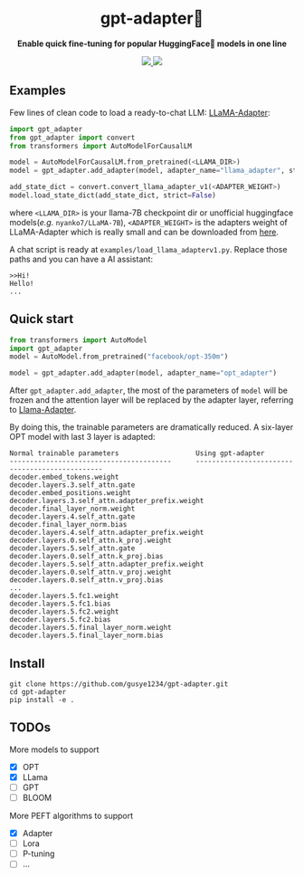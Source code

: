 <div align="center">
  <h1>gpt-adapter🫥</h1>
  <p><strong>Enable quick fine-tuning for popular HuggingFace🤗 models in one line</strong></p>
      <p>
    <a href="https://github.com/gusye1234/gpt-adapter/actions/workflows/main.yml">
      <img src="https://github.com/gusye1234/gpt-adapter/actions/workflows/main.yml/badge.svg">
    </a>
        <a href="https://codecov.io/gh/gusye1234/gpt-adapter" >
 <img src="https://codecov.io/gh/gusye1234/gpt-adapter/branch/main/graph/badge.svg?token=q4ajb6LVcm"/> </a>
 	</p>
</div>

## Examples
Few lines of clean code to load a ready-to-chat LLM: [LLaMA-Adapter](https://github.com/ZrrSkywalker/LLaMA-Adapter/tree/main):
```python
import gpt_adapter
from gpt_adapter import convert
from transformers import AutoModelForCausalLM

model = AutoModelForCausalLM.from_pretrained(<LLAMA_DIR>)
model = gpt_adapter.add_adapter(model, adapter_name="llama_adapter", start_num=2, adapter_len=10)

add_state_dict = convert.convert_llama_adapter_v1(<ADAPTER_WEIGHT>)
model.load_state_dict(add_state_dict, strict=False)
```
where `<LLAMA_DIR>` is your llama-7B checkpoint dir or unofficial huggingface models(*e.g.* `nyanko7/LLaMA-7B`), `<ADAPTER_WEIGHT>` is the adapters weight of LLaMA-Adapter which is really small and can be downloaded from [here](https://github.com/ZrrSkywalker/LLaMA-Adapter/tree/main/alpaca_finetuning_v1).

A chat script is ready at `examples/load_llama_adapterv1.py`. Replace those paths and you can have a AI assistant:
```
>>Hi!
Hello!
...
```
## Quick start

```python
from transformers import AutoModel
import gpt_adapter
model = AutoModel.from_pretrained("facebook/opt-350m")

model = gpt_adapter.add_adapter(model, adapter_name="opt_adapter")
```

After `gpt_adapter.add_adapter`, the most of the parameters of `model` will be frozen and the attention layer will be replaced by the adapter layer, referring to [Llama-Adapter](https://arxiv.org/pdf/2303.16199.pdf).

By doing this, the trainable parameters are dramatically reduced. A six-layer OPT model with last 3 layer is adapted:
```
Normal trainable parameters                   Using gpt-adapter
----------------------------------------      -----------------------------------------------
decoder.embed_tokens.weight                   decoder.layers.3.self_attn.gate
decoder.embed_positions.weight                decoder.layers.3.self_attn.adapter_prefix.weight
decoder.final_layer_norm.weight               decoder.layers.4.self_attn.gate
decoder.final_layer_norm.bias                 decoder.layers.4.self_attn.adapter_prefix.weight
decoder.layers.0.self_attn.k_proj.weight      decoder.layers.5.self_attn.gate
decoder.layers.0.self_attn.k_proj.bias        decoder.layers.5.self_attn.adapter_prefix.weight
decoder.layers.0.self_attn.v_proj.weight
decoder.layers.0.self_attn.v_proj.bias
...
decoder.layers.5.fc1.weight
decoder.layers.5.fc1.bias
decoder.layers.5.fc2.weight
decoder.layers.5.fc2.bias
decoder.layers.5.final_layer_norm.weight
decoder.layers.5.final_layer_norm.bias
```

## Install

```
git clone https://github.com/gusye1234/gpt-adapter.git
cd gpt-adapter
pip install -e .
```

## TODOs

More models to support
- [x] OPT
- [x] LLama
- [ ] GPT
- [ ] BLOOM

More PEFT algorithms to support
- [x] Adapter
- [ ] Lora
- [ ] P-tuning
- [ ] ...
